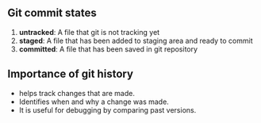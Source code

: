 ## Git commit states
1. **untracked**: A file that git is not tracking yet
2. **staged**: A file that has been added to staging area and ready to commit
3. **committed**: A file that has been saved in git repository
## Importance of git history
- helps track changes that are made.
- Identifies when and why a change was made.
- It is useful for debugging by comparing past versions.

